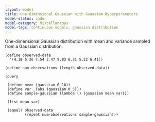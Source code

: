 ```yaml
---
layout: model
title: One-dimensional Gaussian with Gaussian Hyperparameters
model-status: code
model-category: Miscellaneous
model-tags: continuous models, gaussian distribution
---
```


One-dimensional Gaussian distribution with mean and variance
sampled from a Gaussian distribution.

    (define observed-data
      '(4.18 5.36 7.54 2.47 8.83 6.21 5.22 6.41))
    
    (define num-observations (length observed-data))
    
    (query
    
     (define mean (gaussian 0 10))
     (define var  (abs (gaussian 0 5)))
     (define sample-gaussian (lambda () (gaussian mean var)))
    
     (list mean var)
    
     (equal? observed-data
             (repeat num-observations sample-gaussian)))
